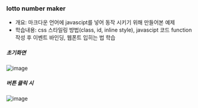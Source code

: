 ### lotto number maker

- 개요: 마크다운 언어에 javascipt를 넣어 동작 시키기 위해 만들어본 예제
- 학습내용: css 스타일링 방법(class, id, inline style), javascipt 코드 function 작성 후 이벤트 바인딩, 웹폰트 입히는 법 학습

##### 초기화면

![image](https://user-images.githubusercontent.com/31645582/209939193-a6500a01-3679-4db1-9f0b-826a6dd38269.png)


##### 버튼 클릭 시

![image](https://user-images.githubusercontent.com/31645582/209939882-c5ef65a3-797a-4188-bbf6-0032147d2535.png)


